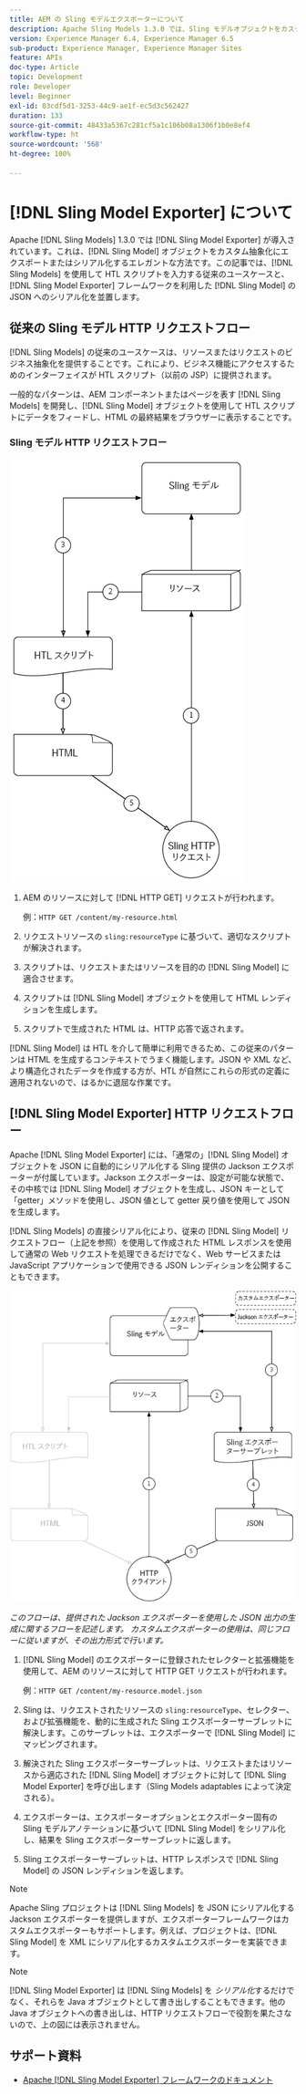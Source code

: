 ```yaml
---
title: AEM の Sling モデルエクスポーターについて
description: Apache Sling Models 1.3.0 では、Sling モデルオブジェクトをカスタムの抽象概念に書き出しまたはシリアル化する優れた方法である Sling モデルエクスポーターが導入されました。 この記事では、Sling モデルを使用して HTL スクリプトを入力する従来のユースケースと、Sling モデルエクスポーターフレームワークを利用した Sling モデルの JSON へのシリアル化を並置します。
version: Experience Manager 6.4, Experience Manager 6.5
sub-product: Experience Manager, Experience Manager Sites
feature: APIs
doc-type: Article
topic: Development
role: Developer
level: Beginner
exl-id: 03cdf5d1-3253-44c9-ae1f-ec5d3c562427
duration: 133
source-git-commit: 48433a5367c281cf5a1c106b08a1306f1b0e8ef4
workflow-type: ht
source-wordcount: '568'
ht-degree: 100%

---
```


# [!DNL Sling Model Exporter] について

Apache [!DNL Sling Models] 1.3.0 では [!DNL Sling Model Exporter] が導入されています。これは、[!DNL Sling Model] オブジェクトをカスタム抽象化にエクスポートまたはシリアル化するエレガントな方法です。この記事では、[!DNL Sling Models] を使用して HTL スクリプトを入力する従来のユースケースと、[!DNL Sling Model Exporter] フレームワークを利用した [!DNL Sling Model] の JSON へのシリアル化を並置します。

## 従来の Sling モデル HTTP リクエストフロー

[!DNL Sling Models] の従来のユースケースは、リソースまたはリクエストのビジネス抽象化を提供することです。これにより、ビジネス機能にアクセスするためのインターフェイスが HTL スクリプト（以前の JSP）に提供されます。

一般的なパターンは、AEM コンポーネントまたはページを表す [!DNL Sling Models] を開発し、[!DNL Sling Model] オブジェクトを使用して HTL スクリプトにデータをフィードし、HTML の最終結果をブラウザーに表示することです。

### Sling モデル HTTP リクエストフロー

![Slingモデルリクエストフロー](./assets/understand-sling-model-exporter/sling-model-request-flow.png)

1. AEM のリソースに対して [!DNL HTTP GET] リクエストが行われます。

   例：`HTTP GET /content/my-resource.html`

1. リクエストリソースの `sling:resourceType` に基づいて、適切なスクリプトが解決されます。

1. スクリプトは、リクエストまたはリソースを目的の [!DNL Sling Model] に適合させます。

1. スクリプトは [!DNL Sling Model] オブジェクトを使用して HTML レンディションを生成します。

1. スクリプトで生成された HTML は、HTTP 応答で返されます。

[!DNL Sling Model] は HTL を介して簡単に利用できるため、この従来のパターンは HTML を生成するコンテキストでうまく機能します。JSON や XML など、より構造化されたデータを作成する方が、HTL が自然にこれらの形式の定義に適用されないので、はるかに退屈な作業です。

## [!DNL Sling Model Exporter] HTTP リクエストフロー

Apache [!DNL Sling Model Exporter] には、「通常の」[!DNL Sling Model] オブジェクトを JSON に自動的にシリアル化する Sling 提供の Jackson エクスポーターが付属しています。Jackson エクスポーターは、設定が可能な状態で、その中核では [!DNL Sling Model] オブジェクトを生成し、JSON キーとして「getter」メソッドを使用し、JSON 値として getter 戻り値を使用して JSON を生成します。

[!DNL Sling Models] の直接シリアル化により、従来の [!DNL Sling Model] リクエストフロー（上記を参照）を使用して作成された HTML レスポンスを使用して通常の Web リクエストを処理できるだけでなく、Web サービスまたは JavaScript アプリケーションで使用できる JSON レンディションを公開することもできます。

![Sling モデルエクスポーター HTTP リクエストフロー](./assets/understand-sling-model-exporter/sling-model-exporter-request-flow.png)

*このフローは、提供された Jackson エクスポーターを使用した JSON 出力の生成に関するフローを記述します。 カスタムエクスポーターの使用は、同じフローに従いますが、その出力形式で行います。*

1. [!DNL Sling Model] のエクスポーターに登録されたセレクターと拡張機能を使用して、AEM のリソースに対して HTTP GET リクエストが行われます。

   例：`HTTP GET /content/my-resource.model.json`

1. Sling は、リクエストされたリソースの `sling:resourceType`、セレクター、および拡張機能を、動的に生成された Sling エクスポーターサーブレットに解決します。このサーブレットは、エクスポーターで [!DNL Sling Model] にマッピングされます。
1. 解決された Sling エクスポーターサーブレットは、リクエストまたはリソースから適応された [!DNL Sling Model] オブジェクトに対して [!DNL Sling Model Exporter] を呼び出します（Sling Models adaptables によって決定される）。
1. エクスポーターは、エクスポーターオプションとエクスポーター固有の Sling モデルアノテーションに基づいて [!DNL Sling Model] をシリアル化し、結果を Sling エクスポーターサーブレットに返します。
1. Sling エクスポーターサーブレットは、HTTP レスポンスで [!DNL Sling Model] の JSON レンディションを返します。

>[!NOTE]
>
>Apache Sling プロジェクトは [!DNL Sling Models] を JSON にシリアル化する Jackson エクスポーターを提供しますが、エクスポーターフレームワークはカスタムエクスポーターもサポートします。例えば、プロジェクトは、[!DNL Sling Model] を XML にシリアル化するカスタムエクスポーターを実装できます。

>[!NOTE]
>
>[!DNL Sling Model Exporter] は [!DNL Sling Models] を *シリアル化*&#x200B;するだけでなく、それらを Java オブジェクトとして書き出しすることもできます。他の Java オブジェクトへの書き出しは、HTTP リクエストフローで役割を果たさないので、上の図には表示されません。

## サポート資料

* [Apache [!DNL Sling Model Exporter]  フレームワークのドキュメント](https://sling.apache.org/documentation/bundles/models.html#exporter-framework-since-130)
